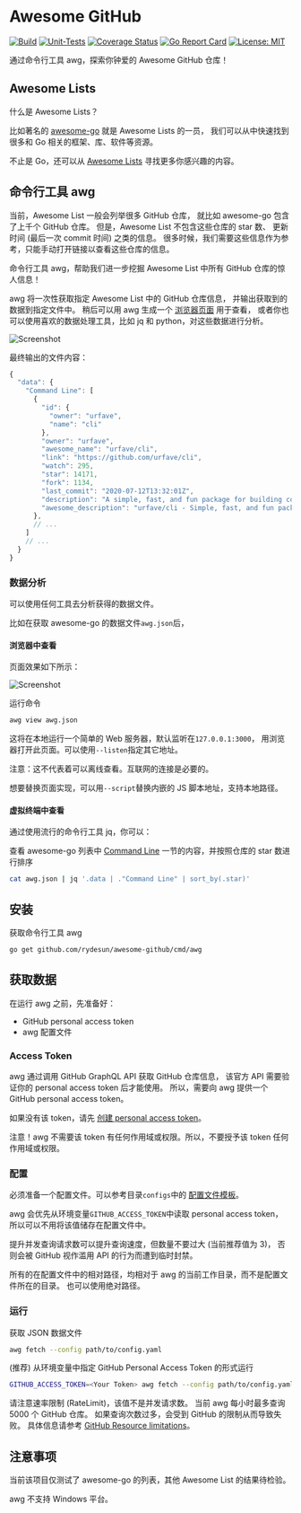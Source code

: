 # Awesome GitHub

[![Build](https://github.com/rydesun/awesome-github/workflows/Build/badge.svg)](https://github.com/rydesun/awesome-github/actions?query=workflow%3ABuild)
[![Unit-Tests](https://github.com/rydesun/awesome-github/workflows/Unit-Tests/badge.svg)](https://github.com/rydesun/awesome-github/actions?query=workflow%3AUnit-Tests)
[![Coverage Status](https://coveralls.io/repos/github/rydesun/awesome-github/badge.svg?branch=master)](https://coveralls.io/github/rydesun/awesome-github?branch=master)
[![Go Report Card](https://goreportcard.com/badge/github.com/rydesun/awesome-github)](https://goreportcard.com/report/github.com/rydesun/awesome-github)
[![License: MIT](https://img.shields.io/badge/License-MIT-blue.svg)](https://github.com/rydesun/awesome-github/blob/master/LICENSE)

通过命令行工具 awg，探索你钟爱的 Awesome GitHub 仓库！

## Awesome Lists

什么是 Awesome Lists？

比如著名的 [awesome-go](https://github.com/avelino/awesome-go) 就是 Awesome Lists 的一员，
我们可以从中快速找到很多和 Go 相关的框架、库、软件等资源。

不止是 Go，还可以从 [Awesome Lists](https://github.com/topics/awesome)
寻找更多你感兴趣的内容。

## 命令行工具 awg

当前，Awesome List 一般会列举很多 GitHub 仓库，
就比如 awesome-go 包含了上千个 GitHub 仓库。
但是，Awesome List 不包含这些仓库的 star 数、
更新时间 (最后一次 commit 时间) 之类的信息。
很多时候，我们需要这些信息作为参考，只能手动打开链接以查看这些仓库的信息。

命令行工具 awg，帮助我们进一步挖掘 Awesome List 中所有 GitHub 仓库的惊人信息！

awg 将一次性获取指定 Awesome List 中的 GitHub 仓库信息，
并输出获取到的数据到指定文件中。
稍后可以用 awg 生成一个 [浏览器页面](#浏览器中查看) 用于查看，
或者你也可以使用喜欢的数据处理工具，比如 jq 和 python，对这些数据进行分析。

![Screenshot](https://user-images.githubusercontent.com/19602440/88459895-f3897480-ce87-11ea-8fe7-13773037c56d.gif)

最终输出的文件内容：

```javascript
{
  "data": {
    "Command Line": [
      {
        "id": {
          "owner": "urfave",
          "name": "cli"
        },
        "owner": "urfave",
        "awesome_name": "urfave/cli",
        "link": "https://github.com/urfave/cli",
        "watch": 295,
        "star": 14171,
        "fork": 1134,
        "last_commit": "2020-07-12T13:32:01Z",
        "description": "A simple, fast, and fun package for building command line apps in Go",
        "awesome_description": "urfave/cli - Simple, fast, and fun package for building command line apps in Go (formerly codegangsta/cli)."
      },
      // ...
    ]
    // ...
  }
}
```

### 数据分析

可以使用任何工具去分析获得的数据文件。

比如在获取 awesome-go 的数据文件`awg.json`后，

#### 浏览器中查看

页面效果如下所示：

![Screenshot](https://user-images.githubusercontent.com/19602440/89290996-3fd37200-d649-11ea-8807-a6a117d016f0.png)

运行命令

```bash
awg view awg.json
```

这将在本地运行一个简单的 Web 服务器，默认监听在`127.0.0.1:3000`，
用浏览器打开此页面。可以使用`--listen`指定其它地址。

注意：这不代表着可以离线查看。互联网的连接是必要的。

想要替换页面实现，可以用`--script`替换内嵌的 JS 脚本地址，支持本地路径。

#### 虚拟终端中查看

通过使用流行的命令行工具 jq，你可以：

查看 awesome-go 列表中 [Command Line](https://github.com/avelino/awesome-go#command-line)
一节的内容，并按照仓库的 star 数进行排序

```bash
cat awg.json | jq '.data | ."Command Line" | sort_by(.star)'
```

## 安装

获取命令行工具 awg

```bash
go get github.com/rydesun/awesome-github/cmd/awg
```

## 获取数据

在运行 awg 之前，先准备好：

- GitHub personal access token
- awg 配置文件

### Access Token

awg 通过调用 GitHub GraphQL API 获取 GitHub 仓库信息，
该官方 API 需要验证你的 personal access token 后才能使用。
所以，需要向 awg 提供一个 GitHub personal access token。

如果没有该 token，请先
[创建 personal access token](https://docs.github.com/en/github/authenticating-to-github/creating-a-personal-access-token)。

注意！awg 不需要该 token 有任何作用域或权限。所以，不要授予该 token 任何作用域或权限。

### 配置

必须准备一个配置文件。可以参考目录`configs`中的
[配置文件模板](https://github.com/rydesun/awesome-github/blob/master/configs/config.yaml)。

awg 会优先从环境变量`GITHUB_ACCESS_TOKEN`中读取 personal access token，
所以可以不用将该值储存在配置文件中。

提升并发查询请求数可以提升查询速度，但数量不要过大 (当前推荐值为 3)，
否则会被 GitHub 视作滥用 API 的行为而遭到临时封禁。

所有的在配置文件中的相对路径，均相对于 awg 的当前工作目录，而不是配置文件所在的目录。
也可以使用绝对路径。

### 运行

获取 JSON 数据文件

```bash
awg fetch --config path/to/config.yaml
```

(推荐) 从环境变量中指定 GitHub Personal Access Token 的形式运行

```bash
GITHUB_ACCESS_TOKEN=<Your Token> awg fetch --config path/to/config.yaml
```

请注意速率限制 (RateLimit)，该值不是并发请求数。
当前 awg 每小时最多查询 5000 个 GitHub 仓库。
如果查询次数过多，会受到 GitHub 的限制从而导致失败。
具体信息请参考 [GitHub Resource limitations](https://docs.github.com/en/graphql/overview/resource-limitations#rate-limit)。

## 注意事项

当前该项目仅测试了 awesome-go 的列表，其他 Awesome List 的结果待检验。

awg 不支持 Windows 平台。
